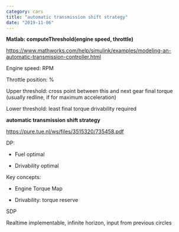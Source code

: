 ```yaml
---
category: cars
title: "automatic transmission shift strategy"
date: "2019-11-06"
---
```


**Matlab: computeThreshold(engine speed, throttle)** 

https://www.mathworks.com/help/simulink/examples/modeling-an-automatic-transmission-controller.html

Engine speed: RPM 

Throttle position: % 

Upper threshold: cross point between this and next gear final torque (usually redline, if for maximum acceleration) 

Lower threshold: least final torque drivability required 

**automatic transmission shift strategy** 

https://pure.tue.nl/ws/files/3515320/735458.pdf

DP: 

- Fuel optimal  
    
- Drivability optimal  
    

Key concepts: 

- Engine Torque Map  
    
- Drivability: torque reserve  
    

SDP 

Realtime implementable, infinite horizon, input from previous circles
